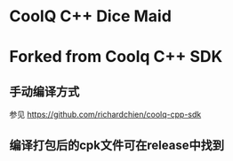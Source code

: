 # CoolQ C++ Dice Maid
# Forked from Coolq C++ SDK

## 手动编译方式

参见 https://github.com/richardchien/coolq-cpp-sdk

## 编译打包后的cpk文件可在release中找到
